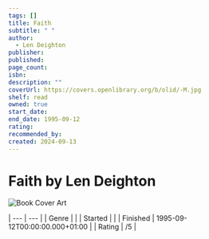 ```yaml
---
tags: []
title: Faith
subtitle: " "
author:
  - Len Deighton
publisher: 
published: 
page_count: 
isbn: 
description: ""
coverUrl: https://covers.openlibrary.org/b/olid/-M.jpg
shelf: read
owned: true
start_date: 
end_date: 1995-09-12
rating: 
recommended_by: 
created: 2024-09-13
---
```


# Faith by Len Deighton

![Book Cover Art](https://covers.openlibrary.org/b/olid/-M.jpg)


| --- | --- |
| Genre |  |
| Started |  |
| Finished | 1995-09-12T00:00:00.000+01:00 |
| Rating | /5 |

